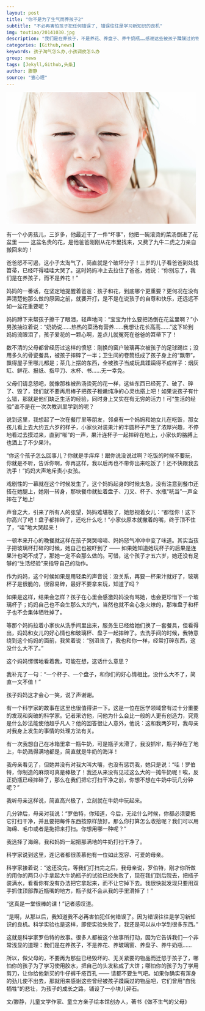 ```yaml
---
layout: post
title: "你不是为了生气而养孩子2"
subtitle: "不必再害怕孩子犯任何错误了, 错误往往是学习新知识的良机"
img: toutiao/20141030.jpg
description: "我们是在养孩子，不是养花、养盘子、养牛奶瓶……感谢这些被孩子蹂躏过的物品吧，它们为孩子的成长之路，铺设了一小块儿碎石。"
categories: [Github,news]
keywords: 孩子淘气怎么办,小孩调皮怎么办
group: news
tags: [Jekyll,Github,头条]
author: 滕静
source: "壹心理"
---
```

<img src="/images/toutiao/20141030.jpg" alt="" />

有一个小男孩儿，三岁多，他最近干了一件“坏事”，他把一碗滚烫的菜汤倒进了花盆里 —— 这盆名贵的花，是他爸爸刚刚从花市里找来，又费了九牛二虎之力亲自搬回来的！

爸爸怒不可遏，这小子太淘气了，简直就是个破坏分子！三岁的儿子看爸爸到处找笤帚，已经吓得哇哇大哭了。这时妈妈冲上去拉住了爸爸，她说：“你别忘了，我们是在养孩子，而不是养花！”

妈妈的一番话，在坚定地提醒着爸爸：孩子和花，到底哪个更重要？更何况在没有弄清楚他那么做的原因之前，就要开打，是不是在说孩子的自尊和快乐，还远远不如一盆花重要呢？

妈妈蹲下来帮孩子擦干了眼泪，轻声地问：“宝宝为什么要把汤倒在花盆里啊？”小男孩抽泣着说：“奶奶说……热热的菜汤有营养……我想让花长高高……”这下轮到妈妈流眼泪了，孩子爱花的一颗心啊，差点儿就冤死在爸爸的笤帚下了！

数不清的父母都曾经历过这样的愤怒：刚换的窗户玻璃再次被孩子的足球踢烂；没用多久的骨瓷餐具，被孩子摔碎了一半；卫生间的卷筒纸成了孩子身上的“飘带”，飘得屋子里哪儿都是；茶几上摆的东西，全被孩子当成玩具蹂躏得不成样子：烟灰缸、鲜花、报纸、指甲刀、水杯、书……无一幸免。

父母们请息怒吧，就像那株被热汤烫死的花一样，这些东西已经死了、破了、碎了、毁了，我们就不要再用棒子把孩子稚嫩纯净的心灵也搭上吧！如果说孩子有什么错，那就是他们缺乏生活的经验，同时身上又实在有无穷的活力！可“生活的经验”谁不是在一次次教训里学到的呢？

说到这里，我想起了一次在餐厅里等朋友，邻桌有一个妈妈和她女儿在吃饭，那女孩儿看上去大约五六岁的样子，小家伙对装果汁的半圆杯子产生了浓厚兴趣，不停地看过去摸过来，直到“嘭”的一声，果汁连杯子一起摔碎在地上，小家伙的胳膊上也洒上了不少果汁。

“你这个孩子怎么回事儿？你就是手痒痒！跟你说没说过啊？吃饭的时候不要玩，你就是不听，告诉你啊，你再这样，我以后再也不带你出来吃饭了！还不快跟我去洗手！”妈妈大声地斥责小女孩。

戏剧性的一幕就在这个时候发生了，这个妈妈起身的时候太急，没有注意到餐巾还搭在她腿上，她刚一转身，那块餐巾就扯着盘子、刀叉、杯子、水瓶“咣当”一声全摔在了地上!

声音之大，引来了所有人的张望，妈妈难堪极了，她怒视着女儿：“都怪你！这下你高兴了吧！盘子都摔碎了，还吃什么吃！”小家伙原本就撇着的嘴，终于顶不住了，“哇”地大哭起来！

一顿本来开心的晚餐就这样在孩子哭哭啼啼、妈妈怒气冲冲中变了味道。其实当孩子把玻璃杯打碎的时候，她自己也被吓到了 —— 如果她知道她玩杯子的后果是连果汁也喝不成了，那她一定不会那么做的。可惜，这个孩子才五六岁，她还没有足够的“生活经验”来指导自己的动作。

作为妈妈，这个时候如果是用轻柔的声音说：没关系，再要一杯果汁就好了，玻璃杯子是很脆的，很容易碎，最好不要拿来玩，知道了吗？

如果是这样，结果会怎样？孩子在心里会感激妈妈没有骂她，也会更珍惜下一个玻璃杯子；妈妈自己也不会生那么大的气，当然也就不会心急火燎的，那堆盘子和杯子也不会集体牺牲掉了。

等那个妈妈拉着小家伙从洗手间里出来，服务生已经给她们换了一套餐具，但看得出，妈妈和女儿的好心情也和玻璃杯、盘子一起摔碎了。去洗手间的时候，我特意绕到这个妈妈的面前，我笑着说：“别沮丧了，我也和你一样，经常打碎东西，这没什么大不了。”

这个妈妈愣愣地看着我，可能在想，这话什么意思？

我补充了一句：“一个杯子、一个盘子，和你们的好心情相比，没什么大不了，简直一文不值！”

孩子妈妈这才会心一笑，说了声谢谢。

有一个科学家的故事在这里也很值得讲一下。这是一位在医学领域曾有过十分重要的发现和突破的科学家。记者采访他，问他为什么会比一般的人更有创造力，究竟是什么妙法能使他超乎凡人？他的回答很让人意外，他说：这和我两岁时，我母亲对我身上发生的事情的处理方法有关。

有一次我想自己在冰箱里拿一瓶牛奶，可是瓶子太滑了，我没抓牢，瓶子掉在了地上，牛奶溅得满地都是，简直就是牛奶的海洋！

我母亲看见了，但她并没有对我大叫大嚷，也没有惩罚我，她只是说：“哇！罗伯特，你制造的麻烦可真是棒极了！我还从来没有见过这么大的一摊牛奶呢！唉，反正奶瓶已经摔碎了，那么在我们把它打扫干净之前，你想不想在牛奶中玩几分钟呢？”

我听母亲这样说，简直高兴极了，立刻就在牛奶中玩起来。

几分钟后，母亲对我说：“罗伯特，你知道，今后，无论什么时候，你都必须要把它打扫干净，并且要把每件东西按原样放好。那么你打算怎么收拾呢？我们可以用海绵、毛巾或者是拖把来打扫。你想用哪一种呢？”

我选择了海绵，我和妈妈一起把那满地的牛奶打扫干净了。

科学家说到这里，连记者都很羡慕他有一位如此宽容、可爱的母亲。

科学家接着说：“这还没完，等我们打扫完之后，我母亲说，罗伯特，刚才你所做的用你的两只小手拿起大牛奶瓶子的试验已经失败了，现在我们到后院去，把瓶子装满水，看看你有没有办法把它拿起来，而不让它掉下去。我很快就发现只要用双手抓住顶部靠近瓶嘴的地方，瓶子就不会从我的手里滑掉了！”

“这真是一堂很棒的课！”记者感叹道。

“是啊，从那以后，我知道我不必再害怕犯任何错误了。因为错误往往是学习新知识的良机。科学实验也是这样，即使实验失败了，我还是可以从中学到很多东西。”

这就是科学家罗伯特的故事。很多人都被这个故事所打动，因为它告诉我们一个非常浅显的道理：我们是在养孩子，不是养花、养玻璃窗、养盘子、养牛奶瓶……

所以，做父母的，不要再为那些已经毁坏的、无关紧要的物品而迁怒于孩子了，哪怕你的孩子为了学习使用胶水，把自己的头发粘成了大饼；哪怕你的孩子为了学用剪刀，让你给他新买的牛仔裤千疮百孔 —— 请都不要生气吧。如果你确实有浑身的劲儿使不出去，那就用来感谢这些曾经被孩子蹂躏过的物品吧，它们曾用“自我牺牲”的悲壮，为孩子的成长之路，铺设了一小块儿碎石。

文/滕静，儿童文学作家、童立方亲子绘本馆创办人，著书《做不生气的父母》